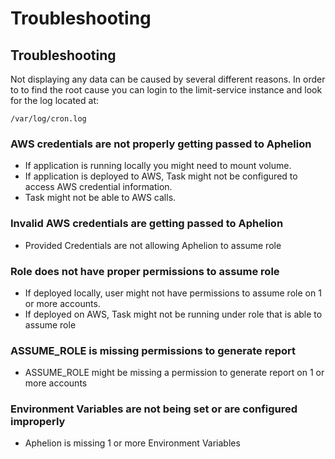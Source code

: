 # Troubleshooting

## Troubleshooting
Not displaying any data can be caused by several different reasons.  In order to to find the root cause you can login
to the limit-service instance and look for the log located at:
```
/var/log/cron.log
```

### AWS credentials are not properly getting passed to Aphelion
- If application is running locally you might need to mount volume.  
- If application is deployed to AWS, Task might not be configured to access AWS credential information.  
- Task might not be able to AWS calls.

### Invalid AWS credentials are getting passed to Aphelion
- Provided Credentials are not allowing Aphelion to assume role 

### Role does not have proper permissions to assume role
- If deployed locally, user might not have permissions to assume role on 1 or more accounts.
- If deployed on AWS, Task might not be running under role that is able to assume role 

### ASSUME_ROLE is missing permissions to generate report
- ASSUME_ROLE might be missing a permission to generate report on 1 or more accounts

### Environment Variables are not being set or are configured improperly
- Aphelion is missing 1 or more Environment Variables
